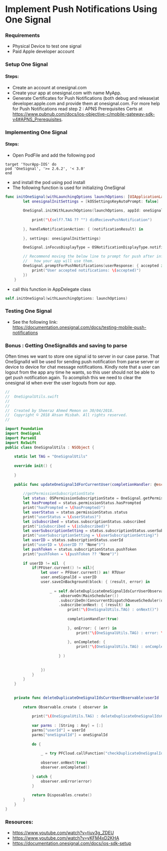 # Implement Push Notifications Using One Signal

### Requirements
* Physical Device to test one signal
* Paid Apple developer account

### Setup One Signal
#### Steps:
   * Create an account at onesignal.com
   * Create your app at onesignal.com with name MyApp.
   * Generate Certificates for Push Notifications (both debug and release)at developer.apple.com and provide them at onesignal.com. For more help for Push Notifications read step 2 : APNS Prerequisites Certs at https://www.pubnub.com/docs/ios-objective-c/mobile-gateway-sdk-v4#APNS_Prerequisites.

### Implementing One Signal
#### Steps:
* Open PodFile and add the following pod 
```
target 'YourApp-IOS' do
pod 'OneSignal', '>= 2.6.2', '< 3.0'
end
```
* and install the pod using pod install
* The following function is used for initializing OneSignal
```swift
func initOneSignal(withLaunchingOptions launchOptions: [UIApplicationLaunchOptionsKey : Any]? = nil ){
        let onesignalInitSettings = [kOSSettingsKeyAutoPrompt: false]
        
        OneSignal.initWithLaunchOptions(launchOptions, appId: oneSignalAppId , handleNotificationReceived: { [weak self] (notification) in
            
            print("\(self?.TAG ?? "") didRecievePushNotification")
            
        }, handleNotificationAction: { (notificationResult) in
            
        }, settings: onesignalInitSettings)

        OneSignal.inFocusDisplayType = OSNotificationDisplayType.notification;

        // Recommend moving the below line to prompt for push after informing the user about
        //   how your app will use them.
        OneSignal.promptForPushNotifications(userResponse: { accepted in
            print("User accepted notifications: \(accepted)")
        })
    }
```
* call this function in AppDelegate class
```swift
self.initOneSignal(withLaunchingOptions: launchOptions)
```

### Testing One Signal
* See the following link: https://documentation.onesignal.com/docs/testing-mobile-push-notifications

### Bonus : Getting OneSignalIds and saving to parse
Often times we want to store one signal id to server in our case parse. That OneSignalId will be used for sending push notification from parse server or device to device for chat message notifications. Kindly note that a user can logout from the app any time he wants, so this user should not be able to get push notification again. To acomplish this we need to clear the onesignal id when ever the user logouts from our app.
```swift
//
//  OneSignalUtils.swift
//
//
//  Created by Sheeraz Ahmed Memon on 30/04/2018.
//  Copyright © 2018 Ahsan Misbah. All rights reserved.
//

import Foundation
import OneSignal
import ParseUI
import RxSwift
public class OneSignalUtils : NSObject {
    
    static let TAG = "OneSignalUtils"
    
    override init() {
        
    }
    
    public func updateOneSignalIdForCurrentUser(completionHandler: @escaping (Bool) -> ()){
        
        //getPermissionSubscriptionState
        let status: OSPermissionSubscriptionState = OneSignal.getPermissionSubscriptionState()
        let hasPrompted = status.permissionStatus.hasPrompted
        print("hasPrompted = \(hasPrompted)")
        let userStatus = status.permissionStatus.status
        print("userStatus = \(userStatus)")
        let isSubscribed = status.subscriptionStatus.subscribed
        print("isSubscribed = \(isSubscribed)")
        let userSubscriptionSetting = status.subscriptionStatus.userSubscriptionSetting
        print("userSubscriptionSetting = \(userSubscriptionSetting)")
        let userID = status.subscriptionStatus.userId
        print("userID = \(userID ?? "None")")
        let pushToken = status.subscriptionStatus.pushToken
        print("pushToken = \(pushToken ?? "None")")
        
        if userID != nil  {
            if(PFUser.current() != nil){
                let user = PFUser.current() as! RTUser
                user.oneSignalId = userID
                user.saveInBackground(block: { (result, error) in
                    
                    _ = self.deleteDuplicateOneSignalIdsCurrUserObservable(userId: user.objectId!, oneSignalId: user.oneSignalId)
                        .observeOn(MainScheduler())
                        .subscribeOn(ConcurrentDispatchQueueScheduler(qos: .background))
                        .subscribe(onNext: { (result) in
                            print("\(OneSignalUtils.TAG) : onNext()")
                            
                            completionHandler(true)
                            
                            }, onError: { (err) in
                                print("\(OneSignalUtils.TAG) : error: \(err)")
                                
                            }, onCompleted: {
                                print("\(OneSignalUtils.TAG) : onCompleted()")
                                
                        } )
                    
                    
                })
            }
        }
    }
    
    
    private func deleteDuplicateOneSignalIdsCurrUserObservable(userId : String, oneSignalId : String) -> Observable<Bool> {
        
        return Observable.create { observer in
            
            print("\(OneSignalUtils.TAG) : deleteDuplicateOneSignalIdsCurrUserObservable()")
            
            var parms : [String : Any] = [:]
            parms["userId"] = userId
            parms["oneSignalId"] = oneSignalId
        
            do {
                
                _ = try PFCloud.callFunction("checkDuplicateOneSignalId", withParameters: parms)
                
                observer.onNext(true)
                observer.onCompleted()
                
            } catch {
                observer.onError(error)
            }
            
            return Disposables.create()
        }
    }
}

```


### Resources:
* https://www.youtube.com/watch?v=tjuv3g_ZDEU
* https://www.youtube.com/watch?v=yKFM4xD2KHA
* https://documentation.onesignal.com/docs/ios-sdk-setup